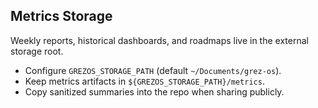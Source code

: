 ## Metrics Storage

Weekly reports, historical dashboards, and roadmaps live in the external storage root.

- Configure `GREZOS_STORAGE_PATH` (default `~/Documents/grez-os`).
- Keep metrics artifacts in `${GREZOS_STORAGE_PATH}/metrics`.
- Copy sanitized summaries into the repo when sharing publicly.
